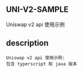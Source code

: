 ## UNI-V2-SAMPLE

Uniswap v2 api 使用示例
## description

    Uniswap v2 api 使用示例:
    包含 typerscript 和 java 版本


